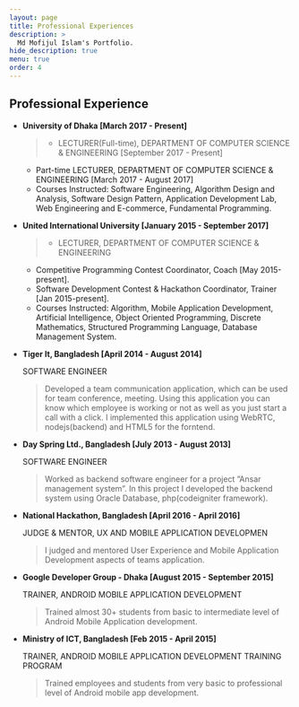 ```yaml
---
layout: page
title: Professional Experiences
description: >
  Md Mofijul Islam's Portfolio.
hide_description: true
menu: true
order: 4
---
```


## Professional Experience
* **University of Dhaka  [March 2017 - Present]**

  >* LECTURER(Full-time), DEPARTMENT OF COMPUTER SCIENCE & ENGINEERING [September 2017 - Present]
  * Part-time LECTURER, DEPARTMENT OF COMPUTER SCIENCE & ENGINEERING [March 2017 - August 2017]
  * Courses Instructed: Software Engineering, Algorithm Design and Analysis, Software Design Pattern, Application Development Lab, Web Engineering and E-commerce, Fundamental Programming.

* **United International University  [January 2015 - September 2017]**

  >* LECTURER, DEPARTMENT OF COMPUTER SCIENCE & ENGINEERING
  * Competitive Programming Contest Coordinator, Coach [May 2015-present].
  * Software Development Contest & Hackathon Coordinator, Trainer [Jan 2015-present].
  * Courses Instructed: Algorithm, Mobile Application Development, Artificial Intelligence, Object Oriented Programming, Discrete Mathematics, Structured Programming Language, Database Management System.

* **Tiger It, Bangladesh  [April 2014 - August 2014]**

  SOFTWARE ENGINEER

  > Developed a team communication application, which can be used for team conference, meeting. Using this application you can know which employee is working or not as well as you just start a call with a click. I implemented this application using WebRTC, nodejs(backend) and HTML5 for the forntend.

* **Day Spring Ltd., Bangladesh  [July 2013 - August 2013]**

  SOFTWARE ENGINEER

  >Worked as backend software engineer for a project ”Ansar management system”. In this project I developed the backend system using Oracle Database, php(codeigniter framework).

* **National Hackathon, Bangladesh  [April 2016 - April 2016]**

  JUDGE & MENTOR, UX AND MOBILE APPLICATION DEVELOPMEN

  >I judged and mentored User Experience and Mobile Application Development aspects of teams application.

* **Google Developer Group - Dhaka  [August 2015 - September 2015]**

  TRAINER, ANDROID MOBILE APPLICATION DEVELOPMENT

  >Trained almost 30+ students from basic to intermediate level of Android Mobile Application development.

* **Ministry of ICT, Bangladesh  [Feb 2015 - April 2015]**

  TRAINER, ANDROID MOBILE APPLICATION DEVELOPMENT TRAINING PROGRAM

  >Trained employees and students from very basic to professional level of Android mobile app development.
